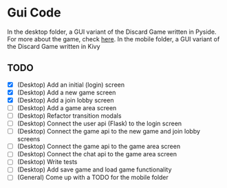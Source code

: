 # Gui Code

In the desktop folder, a GUI variant of the Discard Game written in Pyside. For more about the game, 
check [here](https://github.com/castellanprime/Discard).
In the mobile folder, a GUI variant of the Discard Game written in Kivy

## TODO

- [x] (Desktop) Add an initial (login) screen
- [x] (Desktop) Add a new game screen
- [x] (Desktop) Add a join lobby screen
- [ ] (Desktop) Add a game area screen
- [ ] (Desktop) Refactor transition modals
- [ ] (Desktop) Connect the user api (Flask) to the login screen
- [ ] (Desktop) Connect the game api to the new game and join lobby screens
- [ ] (Desktop) Connect the game api to the game area screen
- [ ] (Desktop) Connect the chat api to the game area screen
- [ ] (Desktop) Write tests
- [ ] (Desktop) Add save game and load game functionality
- [ ] (General) Come up with a TODO for the mobile folder